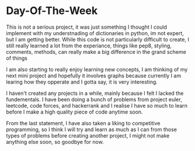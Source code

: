 # Day-Of-The-Week
This is not a serious project, it was just something I thought I could implement with my understnading of dictionaries in python, im not expert, 
but I am getting better. While this code is not particularly difficult to create, I still really learned a lot from the experiance, things like pep8, styling, comments, methods, can really make a big difference in the grand scheme of things

I am also starting to really enjoy learning new concepts, I am thinking of my next mini project and hopefully it involves graphs because
currently I am learing how they opperate and I gotta say, it is very interesting. 

I haven't created any projects in a while, mainly because I felt I lacked the fundementals. I have been doing a bunch of problems from project euler, leetcode, 
code forces, and hackerrank and I realise I have so much to learn before I make a high quality piece of code anytime soon.

From the last statement, I have also taken a liking to competitive programming, so I think I will try and learn as much as I can from those types of problems 
before creating another project, I might not make anything else soon, so goodbye for now.
